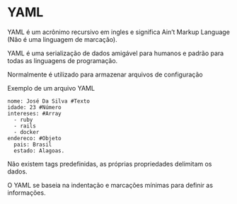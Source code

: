 # YAML
YAML é um acrônimo recursivo em ingles e significa Ain’t Markup Language (Não é uma linguagem de marcação).

YAML é uma serialização de dados amigável para humanos e padrão para todas as linguagens de programação.

Normalmente é utilizado para armazenar arquivos de configuração

Exemplo de um arquivo YAML

```
nome: José Da Silva #Texto
idade: 23 #Número
intereses: #Array
  - ruby
  - rails
  - docker
endereco: #Objeto
  pais: Brasil
  estado: Alagoas.
```

Não existem tags predefinidas, as próprias propriedades delimitam os dados.

O YAML se baseia na indentação e marcações mínimas para definir as informações.
